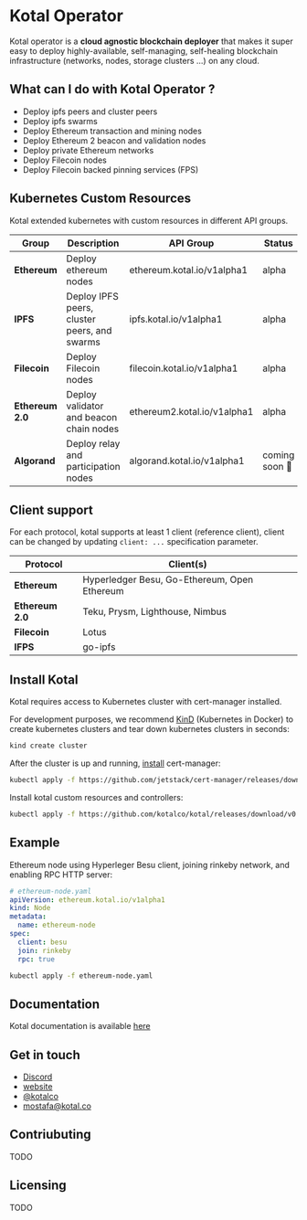 # Kotal Operator

Kotal operator is a **cloud agnostic blockchain deployer** that makes it super easy to deploy highly-available, self-managing, self-healing blockchain infrastructure (networks, nodes, storage clusters ...) on any cloud.

## What can I do with Kotal Operator ?

- Deploy ipfs peers and cluster peers
- Deploy ipfs swarms
- Deploy Ethereum transaction and mining nodes
- Deploy Ethereum 2 beacon and validation nodes
- Deploy private Ethereum networks
- Deploy Filecoin nodes
- Deploy Filecoin backed pinning services (FPS)

## Kubernetes Custom Resources

Kotal extended kubernetes with custom resources in different API groups.

| Group            | Description                                  | API Group                   | Status               |
| ---------------- | -------------------------------------------- | --------------------------- | -------------------- |
| **Ethereum**     | Deploy ethereum nodes                        | ethereum.kotal.io/v1alpha1  | alpha                |
| **IPFS**         | Deploy IPFS peers, cluster peers, and swarms | ipfs.kotal.io/v1alpha1      | alpha                |
| **Filecoin**     | Deploy Filecoin nodes                        | filecoin.kotal.io/v1alpha1  | alpha                |
| **Ethereum 2.0** | Deploy validator and beacon chain nodes      | ethereum2.kotal.io/v1alpha1 | alpha                |
| **Algorand**     | Deploy relay and participation nodes         | algorand.kotal.io/v1alpha1  | coming soon :rocket: |

## Client support

For each protocol, kotal supports at least 1 client (reference client), client can be changed by updating `client: ...` specification parameter.

| Protocol         | Client(s)                                    |
| ---------------- | -------------------------------------------- |
| **Ethereum**     | Hyperledger Besu, Go-Ethereum, Open Ethereum |
| **Ethereum 2.0** | Teku, Prysm, Lighthouse, Nimbus              |
| **Filecoin**     | Lotus                                        |
| **IFPS**         | go-ipfs                                      |

## Install Kotal

Kotal requires access to Kubernetes cluster with cert-manager installed.

For development purposes, we recommend [KinD](https://kind.sigs.k8s.io/) (Kubernetes in Docker) to create kubernetes clusters and tear down kubernetes clusters in seconds:

```bash
kind create cluster
```

After the cluster is up and running, [install](https://cert-manager.io/docs/installation/kubernetes/) cert-manager:

```bash
kubectl apply -f https://github.com/jetstack/cert-manager/releases/download/v1.2.0/cert-manager.yaml
```

Install kotal custom resources and controllers:

```bash
kubectl apply -f https://github.com/kotalco/kotal/releases/download/v0.1-alpha.4/kotal.yaml
```

## Example

Ethereum node using Hyperleger Besu client, joining rinkeby network, and enabling RPC HTTP server:

```yaml
# ethereum-node.yaml
apiVersion: ethereum.kotal.io/v1alpha1
kind: Node
metadata:
  name: ethereum-node
spec:
  client: besu
  join: rinkeby
  rpc: true
```

```bash
kubectl apply -f ethereum-node.yaml
```

## Documentation

Kotal documentation is available [here](https://docs.kotal.co)

## Get in touch

- [Discord](https://discord.com/invite/kTxy4SA)
- [website](https://kotal.co)
- [@kotalco](https://twitter.com/kotalco)
- [mostafa@kotal.co](mailto:mostafa@kotal.co)

## Contriubuting

TODO

## Licensing

TODO
